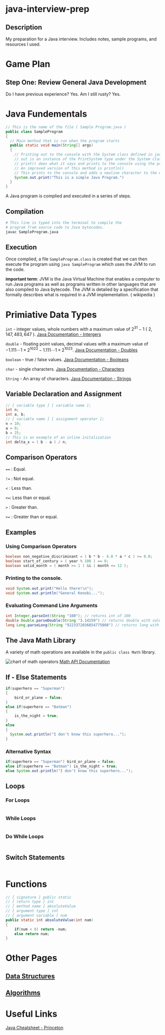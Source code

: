 # java-interview-prep
## Description
My preparation for a Java interview. Includes notes, sample programs, and resources I used.

# Game Plan

## Step One: Review General Java Development
Do I have previous experience? Yes.
Am I still rusty? Yes.

# Java Fundementals
```java
// This is the name of the file ( Sample Program.java )
public class SampleProgram
{
  // Main method that is run when the program starts
  public static void main(String[] args)
  {
    // Printing out to the console with the System class defined in java.lang.package
    // out is an instance of the PrintSystem type under the System class.
    // print() does what it says and prints to the console using the print method. 
    // An improved version of this method is println()
    // This prints to the console and adds a newline character to the end of the line.
    System.out.print("This is a simple Java Program.")
  }
}
```

A Java program is complied and executed in a series of steps.
## Compilation
```bash
# This line is typed into the terminal to compile the
# program from source code to Java bytecodes.
javac SampleProgram.java
```
## Execution
Once complied, a file `SampleProgram.class` is created that we can then execute the program using `java SampleProgram` which uses the JVM to run the code.

__important term__:
JVM is the Java Virtual Machine that enables a computer to run Java programs as well as programs written in other languages that are also compiled to Java bytecode. The JVM is detailed by a specification that formally describes what is required in a JVM implementation.
( wikipedia )

# Primiative Data Types
`int` - integer values, whole numbers with a maximum value of $2^{31}-1$ ( $2,147,483,647$ ). [Java Documentation - Intergers](https://docs.oracle.com/javase/7/docs/api/java/lang/Integer.html)

`double` - floating point values, decimal values with a maximum value of $−1.111⋯1×2^{1023} - 1.111⋯1×2^{1023}$. [Java Documentation - Doubles](https://docs.oracle.com/javase/7/docs/api/java/lang/Double.html)

`boolean` - true / false values. [Java Documentation - Booleans](https://docs.oracle.com/javase/8/docs/api/java/lang/Boolean.html)

`char` - single characters. [Java Documentation - Characters](https://docs.oracle.com/javase/tutorial/java/data/characters.html)

`String` - An array of characters. [Java Documentation - Strings](https://docs.oracle.com/javase/7/docs/api/java/lang/String.html)

## Variable Declaration and Assignment
```java
// [ variable type ] [ variable name ];
int n;
int a, b;
// [ variable name ] [ assignment operator ];
n = 10;
a = 0;
b = 25;
// This is an example of an inline initalization
int delta_x = ( b - a ) / n;
```

## Comparison Operators
`==` : Equal.

`!=` : Not equal.

`<` : Less than.

`<=`: Less than or equal.

`>` : Greater than.

`>=` : Greater than or equal.

## Examples
### Using Comparison Operators
```java
boolean non_negative_discriminant = ( b * b - 4.0 * a * c ) >= 0.0;
boolean start_of_century = ( year % 100 ) == 0;
boolean valid_month = ( month >= 1 ) && ( month <= 12 );
```
### Printing to the console.
```java
void System.out.print("Hello there!\n");
void System.out.println("General Kenobi...");
```
### Evaluating Command Line Arguments
```java
int Integer.parseInt(String "100"); // returns int of 100
double Double.parseDouble(String "3.14159") // returns double with value 3.14159
long Long.parseLong(String "9223372036854775808") // returns long with value of 9223372036854775808 ( the maximum value )
```
## The Java Math Library
A variety of math operations are available in the `public class Math` library. 

![chart of math operators](./assets/math_library_methods.png)
[Math API Documentation](https://docs.oracle.com/javase/8/docs/api/java/lang/Math.html)

## If - Else Statements
```java
if(superhero == "Superman")
{
    bird_or_plane = false;
}
else if(superhero == "Batman")
{
    is_the_night = true;
}
else
{
  System.out.println("I don't know this superhero...");
}
```
### Alternative Syntax
```java
if(superhero == "Superman") bird_or_plane = false;
else if(superhero == "Batman") is_the_night = true;
else System.out.println("I don't know this superhero...");
```
## Loops
### For Loops
```java
```
### While Loops
```java
```
### Do While Loops
```java
```

## Switch Statements
```java
```
# Functions
```java
// [ signature ] public static
// [ return type ] int
// [ method name ] absoluteValue
// [ argument type ] int
// [ argument variable ] num
public static int absoluteValue(int num)
{
    if(num < 0) return -num;
    else return num;
}
```

# Other Pages
## [Data Structures](DataStructures.md)
## [Algorithms](Algorithms.md)

# Useful Links
[Java Cheatsheet - Princeton](https://introcs.cs.princeton.edu/java/11cheatsheet/)